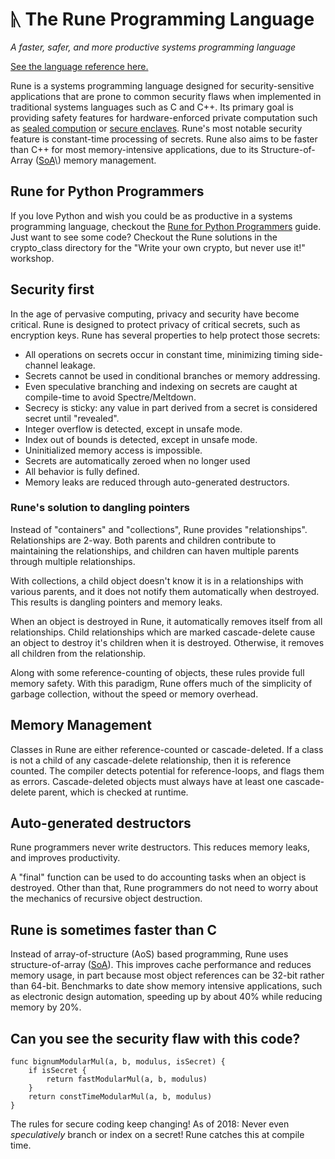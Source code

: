 # ᚣ The Rune Programming Language

_A faster, safer, and more productive systems programming language_

[See the language reference here.](rune_reference.md)

Rune is a systems programming language designed for security-sensitive
applications that are prone to common security flaws when implemented in
traditional systems languages such as C and C++.  Its primary goal is providing
safety features for hardware-enforced private computation such as [sealed
compution](https://arxiv.org/abs/1906.07841) or [secure
enclaves](https://www.infosecurity-magazine.com/opinions/enclaves-security-world/).
Rune's most notable security feature is constant-time processing of secrets.
Rune also aims to be faster than C++ for most memory-intensive applications, due
to its Structure-of-Array
\([SoA](https://en.wikipedia.org/wiki/AoS_and_SoA#:~:text=AoS%20vs.,AoS%20case%20easier%20to%20handle.)\)
memory management.

## Rune for Python Programmers

If you love Python and wish you could be as productive in a systems programming
language, checkout the [Rune for Python Programmers](rune4python.md) guide. Just
want to see some code? Checkout the Rune solutions in the crypto\_class directory
for the "Write your own crypto, but never use it!" workshop.

## Security first

In the age of pervasive computing, privacy and security have become critical.
Rune is designed to protect privacy of critical secrets, such as encryption
keys. Rune has several properties to help protect those secrets:

-   All operations on secrets occur in constant time, minimizing timing
    side-channel leakage.
-   Secrets cannot be used in conditional branches or memory addressing.
-   Even speculative branching and indexing on secrets are caught at
    compile-time to avoid Spectre/Meltdown.
-   Secrecy is sticky: any value in part derived from a secret is considered
    secret until "revealed".
-   Integer overflow is detected, except in unsafe mode.
-   Index out of bounds is detected, except in unsafe mode.
-   Uninitialized memory access is impossible.
-   Secrets are automatically zeroed when no longer used
-   All behavior is fully defined.
-   Memory leaks are reduced through auto-generated destructors.

### Rune's solution to dangling pointers

Instead of "containers" and "collections", Rune provides "relationships".
Relationships are 2-way. Both parents and children contribute to maintaining the
relationships, and children can haven multiple parents through multiple
relationships.

With collections, a child object doesn't know it is in a relationships with
various parents, and it does not notify them automatically when destroyed. This
results is dangling pointers and memory leaks.

When an object is destroyed in Rune, it automatically removes itself from all
relationships. Child relationships which are marked cascade-delete cause an
object to destroy it's children when it is destroyed. Otherwise, it removes all
children from the relationship.

Along with some reference-counting of objects, these rules provide full memory
safety.  With this paradigm, Rune offers much of the simplicity of garbage
collection, without the speed or memory overhead.

## Memory Management

Classes in Rune are either reference-counted or cascade-deleted. If a class is
not a child of any cascade-delete relationship, then it is reference counted.
The compiler detects potential for reference-loops, and flags them as errors.
Cascade-deleted objects must always have at least one cascade-delete parent,
which is checked at runtime.

## Auto-generated destructors

Rune programmers never write destructors.  This reduces memory leaks, and
improves productivity.

A "final" function can be used to do accounting tasks when an object is
destroyed. Other than that, Rune programmers do not need to worry about the
mechanics of recursive object destruction.

## Rune is sometimes faster than C

Instead of array-of-structure (AoS) based programming, Rune uses
structure-of-array \([SoA](https://en.wikipedia.org/wiki/AoS_and_SoA)\). This
improves cache performance and reduces memory usage, in part because most object
references can be 32-bit rather than 64-bit. Benchmarks to date show memory
intensive applications, such as electronic design automation, speeding up by
about 40% while reducing memory by 20%.

## Can you see the security flaw with this code?

```
func bignumModularMul(a, b, modulus, isSecret) {
    if isSecret {
        return fastModularMul(a, b, modulus)
    }
    return constTimeModularMul(a, b, modulus)
}
```

The rules for secure coding keep changing! As of 2018: Never even
_speculatively_ branch or index on a secret! Rune catches this at compile time.
